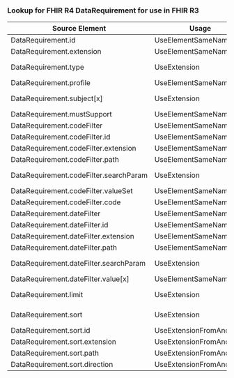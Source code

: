 ### Lookup for FHIR R4 DataRequirement for use in FHIR R3

| Source Element | Usage | Target |
| -------------- | ----- | ------ |
| DataRequirement.id | UseElementSameName | DataRequirement.id |
| DataRequirement.extension | UseElementSameName | DataRequirement.extension |
| DataRequirement.type | UseExtension | http://hl7.org/fhir/4.0/StructureDefinition/extension-DataRequirement.type |
| DataRequirement.profile | UseElementSameName | DataRequirement.profile |
| DataRequirement.subject[x] | UseExtension | http://hl7.org/fhir/4.0/StructureDefinition/extension-DataRequirement.subject |
| DataRequirement.mustSupport | UseElementSameName | DataRequirement.mustSupport |
| DataRequirement.codeFilter | UseElementSameName | DataRequirement.codeFilter |
| DataRequirement.codeFilter.id | UseElementSameName | DataRequirement.codeFilter.id |
| DataRequirement.codeFilter.extension | UseElementSameName | DataRequirement.codeFilter.extension |
| DataRequirement.codeFilter.path | UseElementSameName | DataRequirement.codeFilter.path |
| DataRequirement.codeFilter.searchParam | UseExtension | http://hl7.org/fhir/4.0/StructureDefinition/extension-DataRequirement.codeFilter.searchParam |
| DataRequirement.codeFilter.valueSet | UseElementSameName | DataRequirement.codeFilter.valueSet[x] |
| DataRequirement.codeFilter.code | UseElementSameName | DataRequirement.codeFilter.valueCoding |
| DataRequirement.dateFilter | UseElementSameName | DataRequirement.dateFilter |
| DataRequirement.dateFilter.id | UseElementSameName | DataRequirement.dateFilter.id |
| DataRequirement.dateFilter.extension | UseElementSameName | DataRequirement.dateFilter.extension |
| DataRequirement.dateFilter.path | UseElementSameName | DataRequirement.dateFilter.path |
| DataRequirement.dateFilter.searchParam | UseExtension | http://hl7.org/fhir/4.0/StructureDefinition/extension-DataRequirement.dateFilter.searchParam |
| DataRequirement.dateFilter.value[x] | UseElementSameName | DataRequirement.dateFilter.value[x] |
| DataRequirement.limit | UseExtension | http://hl7.org/fhir/4.0/StructureDefinition/extension-DataRequirement.limit |
| DataRequirement.sort | UseExtension | http://hl7.org/fhir/4.0/StructureDefinition/extension-DataRequirement.sort |
| DataRequirement.sort.id | UseExtensionFromAncestor | - |
| DataRequirement.sort.extension | UseExtensionFromAncestor | - |
| DataRequirement.sort.path | UseExtensionFromAncestor | - |
| DataRequirement.sort.direction | UseExtensionFromAncestor | - |
